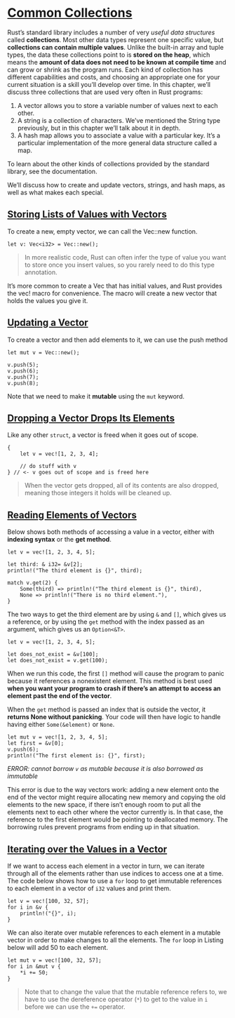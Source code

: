 # [Common Collections](https://doc.rust-lang.org/book/ch08-00-common-collections.html#common-collections)

Rust’s standard library includes a number of very _useful data structures_ called **collections**. Most other data types represent one specific value, but **collections can contain multiple values**. Unlike the built-in array and tuple types, the data these collections point to is **stored on the heap**, which means the **amount of data does not need to be known at compile time** and can grow or shrink as the program runs. Each kind of collection has different capabilities and costs, and choosing an appropriate one for your current situation is a skill you’ll develop over time. In this chapter, we’ll discuss three collections that are used very often in Rust programs:

1. A vector allows you to store a variable number of values next to each other.
2. A string is a collection of characters. We’ve mentioned the String type previously, but in this chapter we’ll talk about it in depth.
3. A hash map allows you to associate a value with a particular key. It’s a particular implementation of the more general data structure called a map.

To learn about the other kinds of collections provided by the standard library, see the documentation.

We’ll discuss how to create and update vectors, strings, and hash maps, as well as what makes each special.

## [Storing Lists of Values with Vectors](https://doc.rust-lang.org/book/ch08-01-vectors.html#storing-lists-of-values-with-vectors)

To create a new, empty vector, we can call the Vec::new function.

    let v: Vec<i32> = Vec::new();
>In more realistic code, Rust can often infer the type of value you want to store once you insert values, so you rarely need to do this type annotation.

It’s more common to create a Vec<T> that has initial values, and Rust provides the vec! macro for convenience. The macro will create a new vector that holds the values you give it.

## [Updating a Vector](https://doc.rust-lang.org/book/ch08-01-vectors.html#updating-a-vector)

To create a vector and then add elements to it, we can use the push method

    let mut v = Vec::new();

    v.push(5);
    v.push(6);
    v.push(7);
    v.push(8);

Note that we need to make it **mutable** using the `mut` keyword.

## [Dropping a Vector Drops Its Elements](https://doc.rust-lang.org/book/ch08-01-vectors.html#dropping-a-vector-drops-its-elements)

Like any other `struct`, a vector is freed when it goes out of scope.
    
    {
        let v = vec![1, 2, 3, 4];

        // do stuff with v
    } // <- v goes out of scope and is freed here

> When the vector gets dropped, all of its contents are also dropped, meaning those integers it holds will be cleaned up.

## [Reading Elements of Vectors](https://doc.rust-lang.org/book/ch08-01-vectors.html#reading-elements-of-vectors)


Below shows both methods of accessing a value in a vector, either with **indexing syntax** or the **get method**.

    let v = vec![1, 2, 3, 4, 5];

    let third: & i32= &v[2];
    println!("The third element is {}", third);

    match v.get(2) {
        Some(third) => println!("The third element is {}", third),
        None => println!("There is no third element."),
    }

The two ways to get the third element are by using `&` and `[]`, which gives us a reference, or by using the `get` method with the index passed as an argument, which gives us an `Option<&T>`.

    let v = vec![1, 2, 3, 4, 5];

    let does_not_exist = &v[100];
    let does_not_exist = v.get(100);

When we run this code, the first `[]` method will cause the program to panic because it references a nonexistent element. This method is best used **when you want your program to crash if there’s an attempt to access an element past the end of the vector**.

When the `get` method is passed an index that is outside the vector, it **returns None without panicking**. Your code will then have logic to handle having either `Some(&element)` or `None`.

    let mut v = vec![1, 2, 3, 4, 5];
    let first = &v[0];
    v.push(6);
    println!("The first element is: {}", first);

_ERROR: cannot borrow `v` as mutable because it is also borrowed as immutable_

This error is due to the way vectors work: adding a new element onto the end of the vector might require allocating new memory and copying the old elements to the new space, if there isn’t enough room to put all the elements next to each other where the vector currently is. In that case, the reference to the first element would be pointing to deallocated memory. The borrowing rules prevent programs from ending up in that situation.

## [Iterating over the Values in a Vector](https://doc.rust-lang.org/book/ch08-01-vectors.html#iterating-over-the-values-in-a-vector)

If we want to access each element in a vector in turn, we can iterate through all of the elements rather than use indices to access one at a time. The code below shows how to use a `for` loop to get immutable references to each element in a vector of `i32` values and print them.

    let v = vec![100, 32, 57];
    for i in &v {
        println!("{}", i);
    }

We can also iterate over mutable references to each element in a mutable vector in order to make changes to all the elements. The `for` loop in Listing below will add 50 to each element.

    let mut v = vec![100, 32, 57];
    for i in &mut v {
        *i += 50;
    }

> Note that to change the value that the mutable reference refers to, we have to use the dereference operator (`*`) to get to the value in `i` before we can use the `+=` operator.